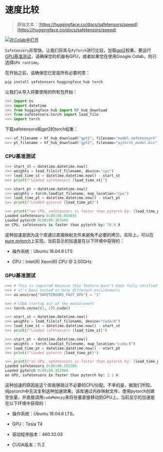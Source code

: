 # 速度比较

> 原始文本：[https://huggingface.co/docs/safetensors/speed](https://huggingface.co/docs/safetensors/speed)

[![在Colab中打开](../Images/7e2db436150c38a00650f96925aa5581.png)](https://colab.research.google.com/github/huggingface/notebooks/blob/main/safetensors_doc/en/speed.ipynb)

`Safetensors`非常快。让我们将其与`PyTorch`进行比较，加载[gpt2](https://huggingface.co/gpt2)权重。要运行[GPU基准测试](#gpu-benchmark)，请确保您的机器有GPU，或者如果您在使用Google Colab，则已选择`GPU runtime`。

在开始之前，请确保您已安装所有必要的库：

```py
pip install safetensors huggingface_hub torch
```

让我们从导入将要使用的所有包开始：

```py
>>> import os
>>> import datetime
>>> from huggingface_hub import hf_hub_download
>>> from safetensors.torch import load_file
>>> import torch
```

下载safetensors和gpt2的torch权重：

```py
>>> sf_filename = hf_hub_download("gpt2", filename="model.safetensors")
>>> pt_filename = hf_hub_download("gpt2", filename="pytorch_model.bin")
```

### CPU基准测试

```py
>>> start_st = datetime.datetime.now()
>>> weights = load_file(sf_filename, device="cpu")
>>> load_time_st = datetime.datetime.now() - start_st
>>> print(f"Loaded safetensors {load_time_st}")

>>> start_pt = datetime.datetime.now()
>>> weights = torch.load(pt_filename, map_location="cpu")
>>> load_time_pt = datetime.datetime.now() - start_pt
>>> print(f"Loaded pytorch {load_time_pt}")

>>> print(f"on CPU, safetensors is faster than pytorch by: {load_time_pt/load_time_st:.1f} X")
Loaded safetensors 0:00:00.004015
Loaded pytorch 0:00:00.307460
on CPU, safetensors is faster than pytorch by: 76.6 X
```

这种加速是因为这个库通过直接映射文件来避免不必要的拷贝。实际上，可以在[pure pytorch](https://gist.github.com/Narsil/3edeec2669a5e94e4707aa0f901d2282)上实现。当前显示的加速是在以下环境中获得的：

+   操作系统：Ubuntu 18.04.6 LTS

+   CPU：Intel(R) Xeon(R) CPU @ 2.00GHz

### GPU基准测试

```py
>>> # This is required because this feature hasn't been fully verified yet, but 
>>> # it's been tested on many different environments
>>> os.environ["SAFETENSORS_FAST_GPU"] = "1"

>>> # CUDA startup out of the measurement
>>> torch.zeros((2, 2)).cuda()

>>> start_st = datetime.datetime.now()
>>> weights = load_file(sf_filename, device="cuda:0")
>>> load_time_st = datetime.datetime.now() - start_st
>>> print(f"Loaded safetensors {load_time_st}")

>>> start_pt = datetime.datetime.now()
>>> weights = torch.load(pt_filename, map_location="cuda:0")
>>> load_time_pt = datetime.datetime.now() - start_pt
>>> print(f"Loaded pytorch {load_time_pt}")

>>> print(f"on GPU, safetensors is faster than pytorch by: {load_time_pt/load_time_st:.1f} X")
Loaded safetensors 0:00:00.165206
Loaded pytorch 0:00:00.353889
on GPU, safetensors is faster than pytorch by: 2.1 X
```

这种加速的原因是这个库能够跳过不必要的CPU分配。不幸的是，据我们所知，纯pytorch中无法复制这种加速效果。该库通过内存映射文件、使用pytorch创建空张量，并直接调用`cudaMemcpy`来将张量直接移动到GPU上。当前显示的加速是在以下环境中获得的：

+   操作系统：Ubuntu 18.04.6 LTS。

+   GPU：Tesla T4

+   驱动程序版本：460.32.03

+   CUDA版本：11.2
